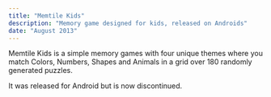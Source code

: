 ```yaml
---
title: "Memtile Kids"
description: "Memory game designed for kids, released on Androids"
date: "August 2013"
---
```


Memtile Kids is a simple memory games with four unique themes where you match Colors, Numbers, Shapes and Animals in a grid over 180 randomly generated puzzles.

It was released for Android but is now discontinued.
